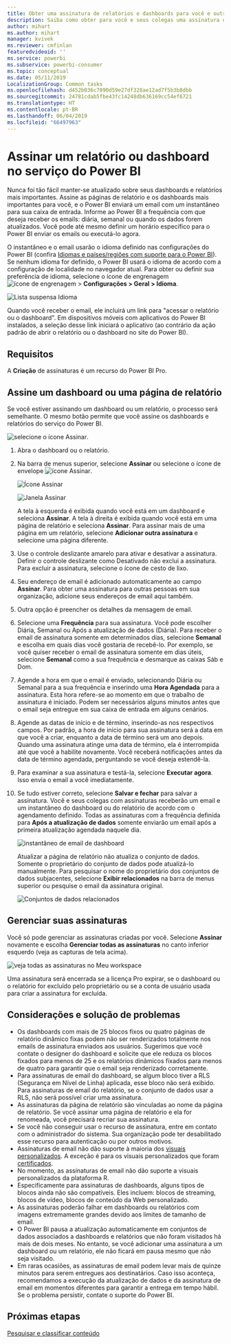 ```yaml
---
title: Obter uma assinatura de relatórios e dashboards para você e outras pessoas
description: Saiba como obter para você e seus colegas uma assinatura de um instantâneo enviado por email de um relatório ou um dashboard do Power BI.
author: mihart
ms.author: mihart
manager: kvivek
ms.reviewer: cmfinlan
featuredvideoid: ''
ms.service: powerbi
ms.subservice: powerbi-consumer
ms.topic: conceptual
ms.date: 05/11/2019
LocalizationGroup: Common tasks
ms.openlocfilehash: d452b036c7890d59e27df328ae12ad7f5b3b8dbb
ms.sourcegitcommit: 24781cdab5fbe43fc14248db636169cc54ef6721
ms.translationtype: HT
ms.contentlocale: pt-BR
ms.lasthandoff: 06/04/2019
ms.locfileid: "66497963"
---
```

# <a name="subscribe-to-a-report-or-dashboard-in-power-bi-service"></a>Assinar um relatório ou dashboard no serviço do Power BI 
Nunca foi tão fácil manter-se atualizado sobre seus dashboards e relatórios mais importantes. Assine as páginas de relatório e os dashboards mais importantes para você, e o Power BI enviará um email com um instantâneo para sua caixa de entrada. Informe ao Power BI a frequência com que deseja receber os emails: diária, semanal ou quando os dados forem atualizados. Você pode até mesmo definir um horário específico para o Power BI enviar os emails ou executá-lo agora.  

O instantâneo e o email usarão o idioma definido nas configurações do Power BI (confira [Idiomas e países/regiões com suporte para o Power BI](../supported-languages-countries-regions.md)). Se nenhum idioma for definido, o Power BI usará o idioma de acordo com a configuração de localidade no navegador atual. Para obter ou definir sua preferência de idioma, selecione o ícone de engrenagem ![ícone de engrenagem](./media/end-user-subscribe/power-bi-settings-icon.png) > **Configurações > Geral > Idioma**. 

![Lista suspensa Idioma](./media/end-user-subscribe/power-bi-language.png)

Quando você receber o email, ele incluirá um link para "acessar o relatório ou o dashboard". Em dispositivos móveis com aplicativos do Power BI instalados, a seleção desse link iniciará o aplicativo (ao contrário da ação padrão de abrir o relatório ou o dashboard no site do Power BI).


## <a name="requirements"></a>Requisitos
A **Criação** de assinaturas é um recurso do Power BI Pro.   

## <a name="subscribe-to-a-dashboard-or-a-report-page"></a>Assine um dashboard ou uma página de relatório
Se você estiver assinando um dashboard ou um relatório, o processo será semelhante. O mesmo botão permite que você assine os dashboards e relatórios do serviço do Power BI.
 
![selecione o ícone Assinar](./media/end-user-subscribe/power-bi-subscribe-orientation.png).

1. Abra o dashboard ou o relatório.
2. Na barra de menus superior, selecione **Assinar** ou selecione o ícone de envelope ![ícone Assinar](./media/end-user-subscribe/power-bi-icon-envelope.png).
   
   ![Ícone Assinar](./media/end-user-subscribe/power-bi-subscribe-icon.png)

   ![Janela Assinar](./media/end-user-subscribe/power-bi-emails-newer.png)
    
    A tela à esquerda é exibida quando você está em um dashboard e seleciona **Assinar**. A tela à direita é exibida quando você está em uma página de relatório e seleciona **Assinar**. Para assinar mais de uma página em um relatório, selecione **Adicionar outra assinatura** e selecione uma página diferente. 

4. Use o controle deslizante amarelo para ativar e desativar a assinatura.  Definir o controle deslizante como Desativado não exclui a assinatura. Para excluir a assinatura, selecione o ícone de cesto de lixo.

4. Seu endereço de email é adicionado automaticamente ao campo **Assinar**. Para obter uma assinatura para outras pessoas em sua organização, adicione seus endereços de email aqui também. 

5. Outra opção é preencher os detalhes da mensagem de email. 

5. Selecione uma **Frequência** para sua assinatura.  Você pode escolher Diária, Semanal ou Após a atualização de dados (Diária).  Para receber o email de assinatura somente em determinados dias, selecione **Semanal** e escolha em quais dias você gostaria de recebê-lo.  Por exemplo, se você quiser receber o email de assinatura somente em dias úteis, selecione **Semanal** como a sua frequência e desmarque as caixas Sáb e Dom.   

6. Agende a hora em que o email é enviado, selecionando Diária ou Semanal para a sua frequência e inserindo uma **Hora** **Agendada** para a assinatura.  Esta hora refere-se ao momento em que o trabalho de assinatura é iniciado. Podem ser necessários alguns minutos antes que o email seja entregue em sua caixa de entrada em alguns cenários.    

7. Agende as datas de início e de término, inserindo-as nos respectivos campos. Por padrão, a hora de início para sua assinatura será a data em que você a criar, enquanto a data de término será um ano depois. Quando uma assinatura atinge uma data de término, ela é interrompida até que você a habilite novamente.  Você receberá notificações antes da data de término agendada, perguntando se você deseja estendê-la.     

8. Para examinar a sua assinatura e testá-la, selecione **Executar agora**.  Isso envia o email a você imediatamente. 

8. Se tudo estiver correto, selecione **Salvar e fechar** para salvar a assinatura. Você e seus colegas com assinaturas receberão um email e um instantâneo do dashboard ou do relatório de acordo com o agendamento definido. Todas as assinaturas com a frequência definida para **Após a atualização de dados** somente enviarão um email após a primeira atualização agendada naquele dia.
   
   ![instantâneo de email de dashboard](media/end-user-subscribe/power-bi-subscribe-email.png)
   
    Atualizar a página de relatório não atualiza o conjunto de dados. Somente o proprietário do conjunto de dados pode atualizá-lo manualmente. Para pesquisar o nome do proprietário dos conjuntos de dados subjacentes, selecione **Exibir relacionados** na barra de menus superior ou pesquise o email da assinatura original.
   
    ![Conjuntos de dados relacionados](./media/end-user-subscribe/power-bi-view-related-screen.png)


## <a name="manage-your-subscriptions"></a>Gerenciar suas assinaturas
Você só pode gerenciar as assinaturas criadas por você. Selecione **Assinar** novamente e escolha **Gerenciar todas as assinaturas** no canto inferior esquerdo (veja as capturas de tela acima). 

![veja todas as assinaturas no Meu workspace](./media/end-user-subscribe/power-bi-manage.png)

Uma assinatura será encerrada se a licença Pro expirar, se o dashboard ou o relatório for excluído pelo proprietário ou se a conta de usuário usada para criar a assinatura for excluída.

## <a name="considerations-and-troubleshooting"></a>Considerações e solução de problemas
* Os dashboards com mais de 25 blocos fixos ou quatro páginas de relatório dinâmico fixas podem não ser renderizados totalmente nos emails de assinatura enviados aos usuários. Sugerimos que você contate o designer do dashboard e solicite que ele reduza os blocos fixados para menos de 25 e os relatórios dinâmicos fixados para menos de quatro para garantir que o email seja renderizado corretamente.  
* Para assinaturas de email do dashboard, se algum bloco tiver a RLS (Segurança em Nível de Linha) aplicada, esse bloco não será exibido.  Para assinaturas de email do relatório, se o conjunto de dados usar a RLS, não será possível criar uma assinatura.
* As assinaturas da página de relatório são vinculadas ao nome da página de relatório. Se você assinar uma página de relatório e ela for renomeada, você precisará recriar sua assinatura.
* Se você não conseguir usar o recurso de assinatura, entre em contato com o administrador do sistema. Sua organização pode ter desabilitado esse recurso para autenticação ou por outros motivos.  
* Assinaturas de email não dão suporte à maioria dos [visuais personalizados](../power-bi-custom-visuals.md).  A exceção é para os visuais personalizados que foram [certificados](../power-bi-custom-visuals-certified.md).  
* No momento, as assinaturas de email não dão suporte a visuais personalizados da plataforma R.  
* Especificamente para assinaturas de dashboards, alguns tipos de blocos ainda não são compatíveis.  Eles incluem: blocos de streaming, blocos de vídeo, blocos de conteúdo da Web personalizado.     
* As assinaturas poderão falhar em dashboards ou relatórios com imagens extremamente grandes devido aos limites de tamanho de email.    
* O Power BI pausa a atualização automaticamente em conjuntos de dados associados a dashboards e relatórios que não foram visitados há mais de dois meses.  No entanto, se você adicionar uma assinatura a um dashboard ou um relatório, ele não ficará em pausa mesmo que não seja visitado.
* Em raras ocasiões, as assinaturas de email podem levar mais de quinze minutos para serem entregues aos destinatários.  Caso isso aconteça, recomendamos a execução da atualização de dados e da assinatura de email em momentos diferentes para garantir a entrega em tempo hábil.  Se o problema persistir, contate o suporte do Power BI.

## <a name="next-steps"></a>Próximas etapas

[Pesquisar e classificar conteúdo](end-user-search-sort.md)

